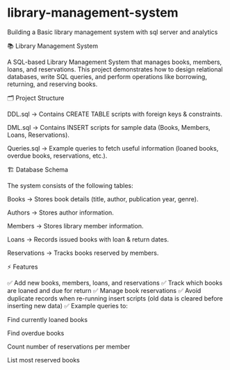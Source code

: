 # library-management-system
Building a Basic library management system with sql server and analytics

📚 Library Management System

A SQL-based Library Management System that manages books, members, loans, and reservations. This project demonstrates how to design relational databases, write SQL queries, and perform operations like borrowing, returning, and reserving books.

🗂️ Project Structure

DDL.sql → Contains CREATE TABLE scripts with foreign keys & constraints.

DML.sql → Contains INSERT scripts for sample data (Books, Members, Loans, Reservations).

Queries.sql → Example queries to fetch useful information (loaned books, overdue books, reservations, etc.).

🏗️ Database Schema

The system consists of the following tables:

Books → Stores book details (title, author, publication year, genre).

Authors → Stores author information.

Members → Stores library member information.

Loans → Records issued books with loan & return dates.

Reservations → Tracks books reserved by members.

⚡ Features

✅ Add new books, members, loans, and reservations
✅ Track which books are loaned and due for return
✅ Manage book reservations
✅ Avoid duplicate records when re-running insert scripts (old data is cleared before inserting new data)
✅ Example queries to:

Find currently loaned books

Find overdue books

Count number of reservations per member

List most reserved books
